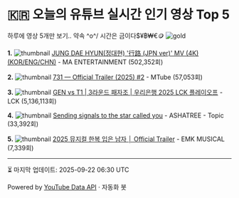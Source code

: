 # 🇰🇷 오늘의 유튜브 실시간 인기 영상 Top 5

하루에 영상 5개만 보기.. 약속 \^o^/ 
시간은 금이다$¥฿₩€🪙
![gold](https://media.tenor.com/your-gif-id.gif)


**1.** ![thumbnail](https://i.ytimg.com/vi/67fdzVRPIEE/default.jpg)
[JUNG DAE HYUN(정대현) '行路 (JPN ver)' MV (4K) (KOR/ENG/CHN)](https://youtube.com/watch?v=67fdzVRPIEE) - MA ENTERTAINMENT (502,352회)

**2.** ![thumbnail](https://i.ytimg.com/vi/d3HZ5r6BjrU/default.jpg)
[731 — Official Trailer (2025) #2](https://youtube.com/watch?v=d3HZ5r6BjrU) - MTube (57,053회)

**3.** ![thumbnail](https://i.ytimg.com/vi/u4XS_GvMJuI/default.jpg)
[GEN vs T1 | 3라운드 패자조 | 우리은행 2025 LCK 플레이오프](https://youtube.com/watch?v=u4XS_GvMJuI) - LCK (5,136,113회)

**4.** ![thumbnail](https://i.ytimg.com/vi/m29sImIihTo/default.jpg)
[Sending signals to the star called you](https://youtube.com/watch?v=m29sImIihTo) - ASHATREE - Topic (33,392회)

**5.** ![thumbnail](https://i.ytimg.com/vi/D0r2aQ-M3Xs/default.jpg)
[2025 뮤지컬 한복 입은 남자 │ Official Trailer](https://youtube.com/watch?v=D0r2aQ-M3Xs) - EMK MUSICAL (7,339회)


---
⏳ 마지막 업데이트: 2025-09-22 06:30 UTC

Powered by [YouTube Data API](https://developers.google.com/youtube/v3/docs/videos/list) · 자동화 봇